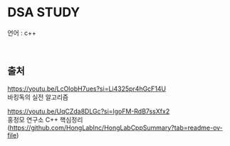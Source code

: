 # DSA STUDY
언어 : c++

<br/>

## 출처
https://youtu.be/LcOIobH7ues?si=Li4325pr4hGcF14U      
바킹독의 실전 알고리즘   

https://youtu.be/UqCZda8DLGc?si=lgoFM-RdB7ssXfx2    
홍정모 연구소 C++ 핵심정리
(https://github.com/HongLabInc/HongLabCppSummary?tab=readme-ov-file)
